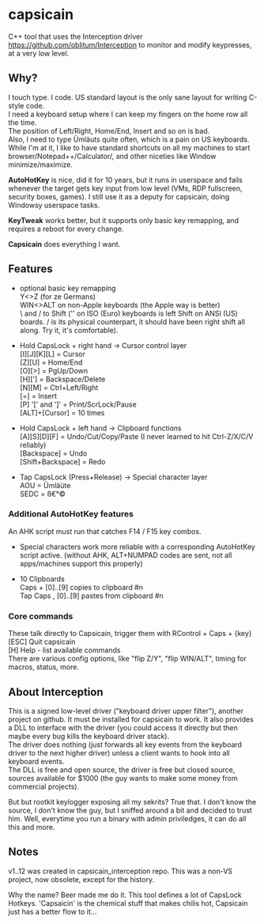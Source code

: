 # capsicain

C++ tool that uses the Interception driver https://github.com/oblitum/Interception to monitor and modify keypresses, at a very low level.

## Why?

I touch type. I code. US standard layout is the only sane layout for writing C-style code.  
I need a keyboard setup where I can keep my fingers on the home row all the time.  
The position of Left/Right, Home/End, Insert and so on is bad.  
Also, I need to type Ümläuts quite often, which is a pain on US keyboards.  
While I'm at it, I like to have standard shortcuts on all my machines to start browser/Notepad++/Calculator/, and other niceties like Window minimize/maximize.

**AutoHotKey** is nice, did it for 10 years, but it runs in userspace and fails whenever the target gets key input from low level (VMs, RDP fullscreen, security boxes, games). I still use it as a deputy for capsicain, doing Windowsy userspace tasks.  

**KeyTweak** works better, but it supports only basic key remapping, and requires a reboot for every change.  

**Capsicain** does everything I want.  

## Features

- optional basic key remapping   
    Y<>Z (for ze Germans)  
    WIN<>ALT on non-Apple keyboards (the Apple way is better)  
    \ and / to Shift ('\' on ISO (Euro) keyboards is left Shift on ANSI (US) boards. / is its physical counterpart, it should have been right shift all along. Try it, it's comfortable).    
    
- Hold CapsLock + right hand -> Cursor control layer  
    [I][J][K][L] = Cursor  
    [Z][U] = Home/End   
    [O][>] = PgUp/Down    
    [H]['] = Backspace/Delete  
    [N][M] = Ctrl+Left/Right  
    [=] = Insert  
    [P] '[' and ']' = Print/ScrLock/Pause  
    [ALT]+[Cursor] = 10 times  
    
- Hold CapsLock + left hand -> Clipboard functions  
    [A][S][D][F] = Undo/Cut/Copy/Paste (I never learned to hit Ctrl-Z/X/C/V reliably)  
    [Backspace] = Undo  
    [Shift+Backspace] = Redo 
    
- Tap CapsLock (Press+Release) -> Special character layer  
    AOU = Ümläüte  
    SEDC = ß€°©  
    
### Additional AutoHotKey features
An AHK script must run that catches F14 / F15 key combos.

- Special characters work more reliable with a corresponding AutoHotKey script active. (without AHK, ALT+NUMPAD codes are sent, not all apps/machines support this properly)  

- 10 Clipboards   
    Caps + [0]..[9] copies to clipboard #n   
    Tap Caps , [0]..[9] pastes from clipboard #n  
  
### Core commands
These talk directly to Capsicain, trigger them with RControl + Caps + {key}  
    [ESC] Quit capsicain  
    [H] Help - list available commands  
There are various config options, like "flip Z/Y", "flip WIN/ALT", timing for macros, status, more.

## About Interception  
This is a signed low-level driver ("keyboard driver upper filter"), another project on github. It must be installed for capsicain to work. It also provides a DLL to interface with the driver (you could access it directly but then maybe every bug kills the keyboard driver stack).  
The driver does nothing (just forwards all key events from the keyboard driver to the next higher driver) unless a client wants to hook into all keyboard events.    
The DLL is free and open source, the driver is free but closed source, sources available for $1000 (the guy wants to make some money from commercial projects).  

But but rootkit keylogger exposing all my sekrits? True that. I don't know the source, I don't know the guy, but I sniffed around a bit and decided to trust him. Well, everytime you run a binary with admin priviledges, it can do all this and more.  

## Notes
v1..12 was created in capsicain_interception repo. This was a non-VS project, now obsolete, except for the history.

Why the name? Beer made me do it. This tool defines a lot of CapsLock Hotkeys. 'Capsaicin' is the chemical stuff that makes chilis hot, Capsicain just has a better flow to it...
